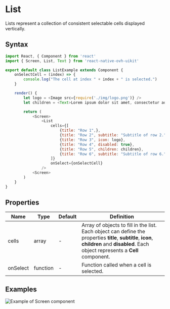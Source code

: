 # List

Lists represent a collection of consistent selectable cells displayed vertically.

## Syntax

```javascript
import React, { Component } from 'react'
import { Screen, List, Text } from 'react-native-ovh-uikit'

export default class ListExample extends Component {
    onSelectCell = (index) => {
        console.log("The cell at index " + index + " is selected.")
    }

    render() {
        let logo = <Image src={require('./img/logo.png')} />
        let children = <Text>Lorem ipsum dolor sit amet, consectetur adipiscing elit.</Text>

        return (
            <Screen>
                <List
                    cells={[
                        {title: "Row 1",},
                        {title: "Row 2", subtitle: "Subtitle of row 2."},
                        {title: "Row 3", icon: logo},
                        {title: "Row 4", disabled: true},
                        {title: "Row 5", children: children},
                        {title: "Row 6", subtitle: "Subtitle of row 6.", icon: logo, children: children},
                    ]}
                    onSelect={onSelectCell}
                />
            <Screen>
        )
    }
}
```

## Properties

| Name | Type | Default | Definition |
| - | - | - | - |
| cells | array | - | Array of objects to fill in the list. Each object can define the properties **title**, **subtitle**, **icon**, **children** and **disabled**. Each object represents a **Cell** component. |
| onSelect | function | - | Function called when a cell is selected. |

## Examples

![Example of Screen component](https://raw.githubusercontent.com/cygy/ovh-ui-kit-documentation/react-native/src/assets/components/example.png)